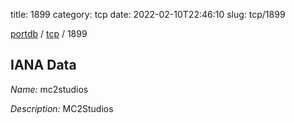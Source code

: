 title: 1899
category: tcp
date: 2022-02-10T22:46:10
slug: tcp/1899

[portdb](/) / [tcp](/category/tcp.html) / 1899


## IANA Data

_Name:_ mc2studios

_Description:_ MC2Studios

